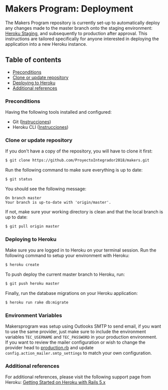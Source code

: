 # Makers Program: Deployment

The Makers Program repository is currently set-up to automatically deploy any changes made to the master branch onto the staging environment: [Heroku Staging](https://makers-program-staging.herokuapp.com/), and subsequently to production after approval. This instructions are tailored specifically for anyone interested in deploying the application into a new Heroku instance.

## Table of contents

* [Preconditions](#Preconditions)
* [Clone or update repository](#Clone-or-update-repository)
* [Deploying to Heroku](#Deploying-to-Heroku)
* [Additional references](#Additional-references)

### Preconditions
Having the following tools installed and configured:
- Git ([Instrucciones](https://git-scm.com/book/en/v2/Getting-Started-Installing-Git))
- Heroku CLI ([Instrucciones](https://devcenter.heroku.com/articles/heroku-cli#download-and-install))

### Clone or update repository
If you don't have a copy of the repository, you will have to clone it first:
```bash
$ git clone https://github.com/ProyectoIntegrador2018/makers.git
```

Run the following command to make sure everything is up to date:
```bash
$ git status
```

You should see the following message:
```
On branch master
Your branch is up-to-date with 'origin/master'.
```

If not, make sure your working directory is clean and that the local branch is up to date:
```bash
$ git pull origin master
```

### Deploying to Heroku

Make sure you are logged in to Heroku on your terminal session. Run the following command to setup your environment with Heroku:
```bash
$ heroku create
```

To push deploy the current master branch to Heroku, run:
```bash
$ git push heroku master
```

Finally, run the database migrations on your Heroku application:
```bash
$ heroku run rake db:migrate
```

### Environment Variables
Makersprogram was setup using Outlooks SMTP to send email, if you want to use the same provider, just make sure to include the environment variables `TEC_USERNAME` and `TEC_PASSWORD` in your production environment.
<br>
If you want to review the mailer configuration or wish to change the provider head to [production.rb](config/environments/production.rb) and update `config.action_mailer.smtp_settings` to match your own configuration.

### Additional references
For additional references, please visit the following support page from Heroku: [Getting Started on Heroku with Rails 5.x](https://devcenter.heroku.com/articles/getting-started-with-rails5)
